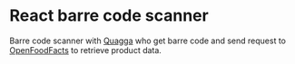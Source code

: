 # React barre code scanner

Barre code scanner with [Quagga](https://serratus.github.io/quaggaJS/) who get barre code and send request to [OpenFoodFacts](https://fr.openfoodfacts.org/) to retrieve product data.
